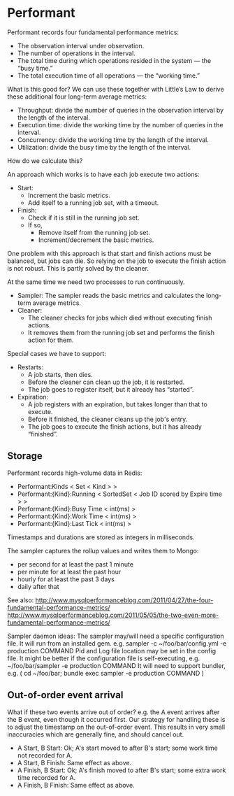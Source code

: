 # Performant

Performant records four fundamental performance metrics:

- The observation interval under observation.
- The number of operations in the interval.
- The total time during which operations resided in the system — the “busy time.”
- The total execution time of all operations — the “working time.”

What is this good for? We can use these together with Little’s Law to derive these additional four long-term average metrics:

- Throughput: divide the number of queries in the observation interval by the length of the interval.
- Execution time: divide the working time by the number of queries in the interval.
- Concurrency: divide the working time by the length of the interval.
- Utilization: divide the busy time by the length of the interval.

How do we calculate this?

An approach which works is to have each job execute two actions:

- Start:
  - Increment the basic metrics.
  - Add itself to a running job set, with a timeout.
- Finish:
  - Check if it is still in the running job set.
  - If so,
    - Remove itself from the running job set.
    - Increment/decrement the basic metrics.

One problem with this approach is that start and finish actions must be balanced, but jobs can die.
So relying on the job to execute the finish action is not robust.
This is partly solved by the cleaner.

At the same time we need two processes to run continuously.

- Sampler:
    The sampler reads the basic metrics and calculates the long-term average metrics.
- Cleaner:
  - The cleaner checks for jobs which died without executing finish actions.
  - It removes them from the running job set and performs the finish action for them.

Special cases we have to support:

- Restarts:
  - A job starts, then dies.
  - Before the cleaner can clean up the job, it is restarted.
  - The job goes to register itself, but it already has “started”.
- Expiration:
  - A job registers with an expiration, but takes longer than that to execute.
  - Before it finished, the cleaner cleans up the job's entry.
  - The job goes to execute the finish actions, but it has already “finished”.

## Storage

Performant records high-volume data in Redis:

- Performant:Kinds              < Set < Kind > >
- Performant:{Kind}:Running     < SortedSet < Job ID scored by Expire time > >
- Performant:{Kind}:Busy Time   < int(ms) >
- Performant:{Kind}:Work Time   < int(ms) >
- Performant:{Kind}:Last Tick   < int(ms) >

Timestamps and durations are stored as integers in milliseconds.

The sampler captures the rollup values and writes them to Mongo:

- per second for at least the past 1 minute
- per minute for at least the past hour
- hourly for at least the past 3 days
- daily after that


See also:
http://www.mysqlperformanceblog.com/2011/04/27/the-four-fundamental-performance-metrics/
http://www.mysqlperformanceblog.com/2011/05/05/the-two-even-more-fundamental-performance-metrics/

Sampler daemon ideas:
The sampler may/will need a specific configuration file.
It will run from an installed gem.
e.g. sampler -c ~/foo/bar/config.yml -e production COMMAND
Pid and Log file location may be set in the config file.
It might be better if the configuration file is self-executing, e.g.
  ~/foo/bar/sampler -e production COMMAND
It will need to support bundler, e.g.
  ( cd ~/foo/bar; bundle exec sampler -e production COMMAND )

## Out-of-order event arrival
What if these two events arrive out of order? e.g. the A event arrives after the B event, even though it occurred first.
Our strategy for handling these is to adjust the timestamp on the out-of-order event.
This results in very small inaccuracies which are generally fine, and should cancel out.

- A Start, B Start:   Ok; A's start moved to after B's start; some work time not recorded for A.
- A Start, B Finish:  Same effect as above.
- A Finish, B Start:  Ok; A's finish moved to after B's start; some extra work time recorded for A.
- A Finish, B Finish: Same effect as above.
